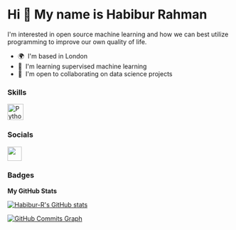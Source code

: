 Hi 👋 My name is Habibur Rahman
===============================

I'm interested in open source machine learning and how we can best utilize programming to improve our own quality of life.

* 🌍  I'm based in London
* 🧠  I'm learning supervised machine learning
* 🤝  I'm open to collaborating on data science projects

### Skills


<p align="left">
<a href="https://www.python.org/" target="_blank" rel="noreferrer"><img src="https://raw.githubusercontent.com/danielcranney/readme-generator/main/public/icons/skills/python-colored.svg" width="36" height="36" alt="Python" /></a>
</p>


### Socials

<p align="left"> <a href="https://www.github.com/Habibur-R" target="_blank" rel="noreferrer"><img src="https://raw.githubusercontent.com/danielcranney/readme-generator/main/public/icons/socials/github.svg" width="32" height="32" /></a></p>

### Badges

<b>My GitHub Stats</b>

<a href="http://www.github.com/Habibur-R"><img src="https://github-readme-stats.vercel.app/api?username=Habibur-R&show_icons=true&hide=&count_private=true&title_color=0891b2&text_color=ffffff&icon_color=0891b2&bg_color=1c1917&hide_border=true&show_icons=true" alt="Habibur-R's GitHub stats" /></a>

<a href="http://www.github.com/Habibur-R"><img src="https://activity-graph.herokuapp.com/graph?username=Habibur-R&bg_color=1c1917&color=ffffff&line=0891b2&point=ffffff&area_color=1c1917&area=true&hide_border=true&custom_title=GitHub%20Commits%20Graph" alt="GitHub Commits Graph" /></a>
